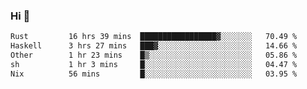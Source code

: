 ### Hi 👋

<!--START_SECTION:waka-->

```txt
Rust         16 hrs 39 mins  █████████████████▓░░░░░░░   70.49 %
Haskell      3 hrs 27 mins   ███▓░░░░░░░░░░░░░░░░░░░░░   14.66 %
Other        1 hr 23 mins    █▒░░░░░░░░░░░░░░░░░░░░░░░   05.86 %
sh           1 hr 3 mins     █░░░░░░░░░░░░░░░░░░░░░░░░   04.47 %
Nix          56 mins         █░░░░░░░░░░░░░░░░░░░░░░░░   03.95 %
```

<!--END_SECTION:waka-->
